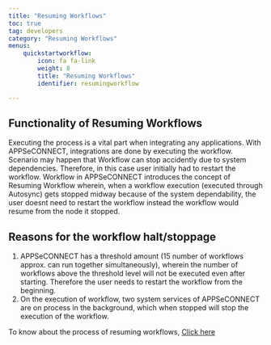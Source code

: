 ```yaml
---
title: "Resuming Workflows"
toc: true
tag: developers
category: "Resuming Workflows"
menus: 
    quickstartworkflow:
        icon: fa fa-link
        weight: 8
        title: "Resuming Workflows"
        identifier: resumingworkflow

---
```


## Functionality of Resuming Workflows

Executing the process is a vital part when integrating any applications. With APPSeCONNECT, integrations are done by executing the workflow. 
Scenario may happen that Workflow can stop accidently due to system dependencies. Therefore, in this case user initially had to restart the workflow.
Workflow in APPSeCONNECT introduces the concept of Resuming Workflow wherein, when a workflow execution (executed through Autosync) gets stopped 
midway because of the system dependability, the user doesnt need to restart the workflow instead the workflow would resume from the node it stopped.

## Reasons for the workflow halt/stoppage

1.	APPSeCONNECT has a threshold amount (15 number of workflows approx. can run together simultaneously), wherein the number of workflows 
    above the threshold level will not be executed even after starting. Therefore the user needs to restart the workflow from the beginning.
2.	On the execution of workflow, two system services of APPSeCONNECT are on process in the background, which when stopped will stop the execution 
    of the workflow.

To know about the process of resuming workflows, [Click here](/workflow/workflow-showing-resume-functionality/)



